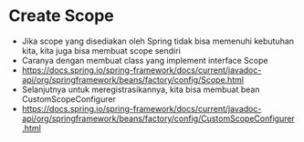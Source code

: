 # Create Scope
* Jika scope yang disediakan oleh Spring tidak bisa memenuhi kebutuhan kita, kita juga bisa membuat scope sendiri
* Caranya dengan membuat class yang implement interface Scope
* https://docs.spring.io/spring-framework/docs/current/javadoc-api/org/springframework/beans/factory/config/Scope.html 
* Selanjutnya untuk meregistrasikannya, kita bisa membuat bean CustomScopeConfigurer
* https://docs.spring.io/spring-framework/docs/current/javadoc-api/org/springframework/beans/factory/config/CustomScopeConfigurer.html 
